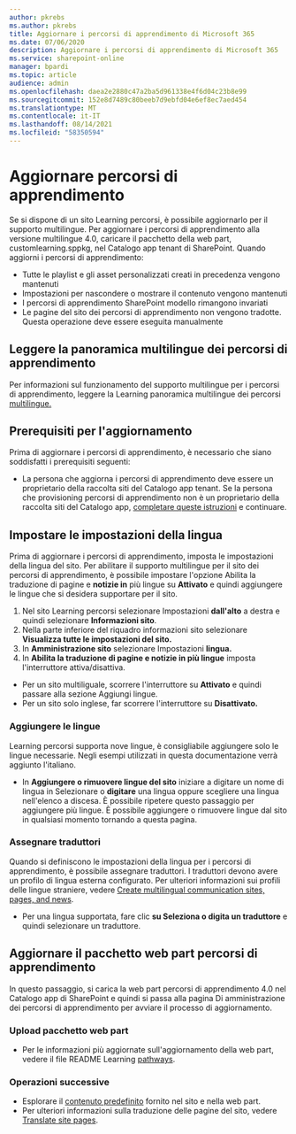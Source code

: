 ```yaml
---
author: pkrebs
ms.author: pkrebs
title: Aggiornare i percorsi di apprendimento di Microsoft 365
ms.date: 07/06/2020
description: Aggiornare i percorsi di apprendimento di Microsoft 365
ms.service: sharepoint-online
manager: bpardi
ms.topic: article
audience: admin
ms.openlocfilehash: daea2e2880c47a2ba5d961338e4f6d04c23b8e99
ms.sourcegitcommit: 152e8d7489c80beeb7d9ebfd04e6ef8ec7aed454
ms.translationtype: MT
ms.contentlocale: it-IT
ms.lasthandoff: 08/14/2021
ms.locfileid: "58350594"
---
```

# <a name="update-learning-pathways"></a>Aggiornare percorsi di apprendimento
Se si dispone di un sito Learning percorsi, è possibile aggiornarlo per il supporto multilingue. Per aggiornare i percorsi di apprendimento alla versione multilingue 4.0, caricare il pacchetto della web part, customlearning.sppkg, nel Catalogo app tenant di SharePoint. Quando aggiorni i percorsi di apprendimento:  

- Tutte le playlist e gli asset personalizzati creati in precedenza vengono mantenuti
- Impostazioni per nascondere o mostrare il contenuto vengono mantenuti
- I percorsi di apprendimento SharePoint modello rimangono invariati
- Le pagine del sito dei percorsi di apprendimento non vengono tradotte. Questa operazione deve essere eseguita manualmente

## <a name="read-the-learning-pathways-multilingual-overview"></a>Leggere la panoramica multilingue dei percorsi di apprendimento
Per informazioni sul funzionamento del supporto multilingue per i percorsi di apprendimento, leggere la Learning panoramica multilingue dei percorsi [multilingue.](custom_overview.md) 

## <a name="prerequisites-to-update"></a>Prerequisiti per l'aggiornamento
Prima di aggiornare i percorsi di apprendimento, è necessario che siano soddisfatti i prerequisiti seguenti:
- La persona che aggiorna i percorsi di apprendimento deve essere un proprietario della raccolta siti del Catalogo app tenant. Se la persona che provisioning percorsi di apprendimento non è un proprietario della raccolta siti del Catalogo app, [completare queste istruzioni](addappadmin.md) e continuare. 

## <a name="set-language-settings"></a>Impostare le impostazioni della lingua 
Prima di aggiornare i percorsi di apprendimento, imposta le impostazioni della lingua del sito. Per abilitare il supporto multilingue per il sito dei percorsi di apprendimento, è possibile impostare l'opzione Abilita la traduzione di pagine e **notizie in** più lingue su **Attivato** e quindi aggiungere le lingue che si desidera supportare per il sito.
1.  Nel sito Learning percorsi selezionare Impostazioni **dall'alto** a destra e quindi selezionare **Informazioni sito**.
2.  Nella parte inferiore del riquadro informazioni sito selezionare **Visualizza tutte le impostazioni del sito.**
3.  In **Amministrazione sito** selezionare Impostazioni **lingua.**
4.  In **Abilita la traduzione di pagine e notizie in più lingue** imposta l'interruttore attiva/disattiva. 
- Per un sito multiliguale, scorrere l'interruttore su **Attivato** e quindi passare alla sezione Aggiungi lingue. 
- Per un sito solo inglese, far scorrere l'interruttore su **Disattivato.**

### <a name="add-languages"></a>Aggiungere le lingue
Learning percorsi supporta nove lingue, è consigliabile aggiungere solo le lingue necessarie. Negli esempi utilizzati in questa documentazione verrà aggiunto l'italiano. 
- In **Aggiungere o rimuovere lingue del sito** iniziare a digitare un nome di lingua in Selezionare o **digitare** una lingua oppure scegliere una lingua nell'elenco a discesa. È possibile ripetere questo passaggio per aggiungere più lingue. È possibile aggiungere o rimuovere lingue dal sito in qualsiasi momento tornando a questa pagina.
 
### <a name="assign-translators"></a>Assegnare traduttori
Quando si definiscono le impostazioni della lingua per i percorsi di apprendimento, è possibile assegnare traduttori. I traduttori devono avere un profilo di lingua esterna configurato. Per ulteriori informazioni sui profili delle lingue straniere, vedere [Create multilingual communication sites, pages, and news](https://support.office.com/article/2bb7d610-5453-41c6-a0e8-6f40b3ed750c).  
- Per una lingua supportata, fare clic **su Seleziona o digita un traduttore** e quindi selezionare un traduttore. 

## <a name="update-the-learning-pathways-web-part-package"></a>Aggiornare il pacchetto web part percorsi di apprendimento
In questo passaggio, si carica la web part percorsi di apprendimento 4.0 nel Catalogo app di SharePoint e quindi si passa alla pagina Di amministrazione dei percorsi di apprendimento per avviare il processo di aggiornamento.

### <a name="upload-the-web-part-package"></a>Upload pacchetto web part
- Per le informazioni più aggiornate sull'aggiornamento della web part, vedere il file README Learning [pathways](https://github.com/pnp/custom-learning-office-365#updating-the-solution). 

### <a name="next-steps"></a>Operazioni successive
- Esplorare il [contenuto predefinito](custom_exploresite.md) fornito nel sito e nella web part.
- Per ulteriori informazioni sulla traduzione delle pagine del sito, vedere [Translate site pages](custom_translate_page_ml.md). 

